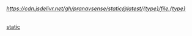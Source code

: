 ###### https://cdn.jsdelivr.net/gh/pranavsense/static@latest/{type}/file.{type}
[static](https://cdn.jsdelivr.net/gh/pranavsense/static)
